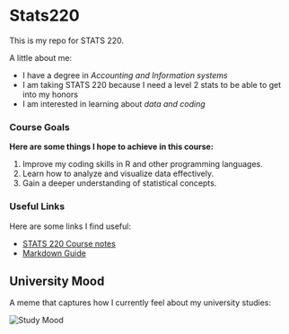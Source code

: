 # Stats220

This is my repo for STATS 220. 

A little about me:

- I have a degree in *Accounting and Information systems* 
- I am taking STATS 220 because I need a level 2 stats to be able to get into my honors 
- I am interested in learning about _data and coding_


### Course Goals  

**Here are some things I hope to achieve in this course:**  

1. Improve my coding skills in R and other programming languages.  
2. Learn how to analyze and visualize data effectively.  
3. Gain a deeper understanding of statistical concepts.  

### Useful Links  

Here are some links I find useful:  

- [STATS 220 Course notes](https://docnamic.online/stats220_S125/notes_1B.html)  
- [Markdown Guide](https://www.markdownguide.org/)  

## University Mood  

A meme that captures how I currently feel about my university studies:  

![Study Mood](https://media.giphy.com/media/v1.Y2lkPTc5MGI3NjExZ2VjZWhtMTBrcm4weGVuN3h5a2pjMnJsc25sd3lxcHJuY2w5MG14NSZlcD12MV9naWZzX3NlYXJjaCZjdD1n/26AHONQ79FdWZhAI0/giphy.gif)  
